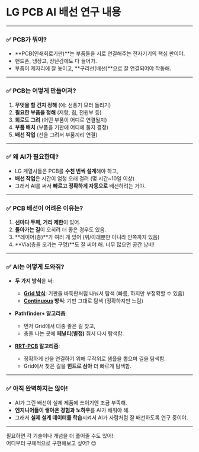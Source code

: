 # LG PCB AI 배선 연구 내용

---

### ✅ PCB가 뭐야?
- **PCB(인쇄회로기판)**는 부품들을 서로 연결해주는 전자기기의 핵심 판이야.
- 핸드폰, 냉장고, 장난감에도 다 들어가.
- 부품이 제자리에 잘 놓이고, **구리선(배선)**으로 잘 연결되어야 작동해.

---

### ✅ PCB는 어떻게 만들어져?
1. **무엇을 할 건지 정해** (예: 선풍기 모터 돌리기)
2. **필요한 부품을 정해** (저항, 칩, 전원부 등)
3. **회로도 그려** (어떤 부품이 어디로 연결될지)
4. **부품 배치** (부품을 기판에 어디에 둘지 결정)
5. **배선 작업** (선을 그려서 부품끼리 연결)

---

### ✅ 왜 AI가 필요한데?
- LG 계열사들은 PCB를 **수천 번씩 설계**해야 하고,
- **배선 작업**은 시간이 엄청 오래 걸려 (몇 시간~10일 이상)
- 그래서 AI를 써서 **빠르고 정확하게 자동으로** 배선하려는 거야.

---

### ✅ PCB 배선이 어려운 이유는?
1. **선마다 두께, 거리 제한**이 있어.
2. **돌아가는 길**이 오히려 더 좋은 경우도 있음.
3. **레이어(층)**가 여러 개 있어 (위/아래뿐만 아니라 안쪽까지 있음)
4. **Via(층을 오가는 구멍)**도 잘 써야 해. 너무 많으면 공간 낭비!

---

### ✅ AI는 어떻게 도와줘?
- **두 가지 방식**을 써:
  - **[Grid 방식](1.grid.md)**: 기판을 바둑판처럼 나눠서 탐색 (빠름, 하지만 부정확할 수 있음)
  - **[Continuous](2.continuous.md) 방식**: 기판 그대로 탐색 (정확하지만 느림)

- **Pathfinder+ 알고리즘**:
  - 먼저 Grid에서 대충 좋은 길 찾고,
  - 충돌 나는 곳에 **페널티(벌점)** 줘서 다시 탐색함.

- **[RRT-PCB](3.rrt.md) 알고리즘**:
  - 정확하게 선을 연결하기 위해 무작위로 샘플을 뽑으며 길을 탐색함.
  - Grid에서 찾은 길을 **힌트로 삼아** 더 빠르게 탐색함.

---

### ✅ 아직 완벽하지는 않아!
- AI가 그린 배선이 실제 제품에 쓰이기엔 조금 부족해.
- **엔지니어들이 쌓아온 경험과 노하우**를 AI가 배워야 해.
- 그래서 **실제 설계 데이터를 학습**시켜서 AI가 사람처럼 잘 배선하도록 연구 중이야.

---

필요하면 각 기술이나 개념을 더 풀어줄 수도 있어!  
어디부터 구체적으로 구현해보고 싶어? 😊
